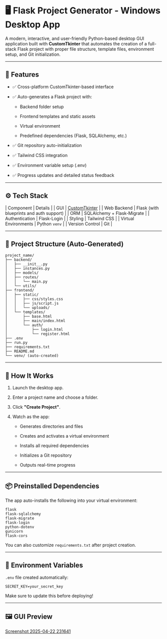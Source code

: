 🖥️ Flask Project Generator - Windows Desktop App
=================================================

A modern, interactive, and user-friendly Python-based desktop GUI application built with **CustomTkinter** that automates the creation of a full-stack Flask project with proper file structure, template files, environment setup, and Git initialization.

* * * * *

📌 Features
-----------

-   ✅ Cross-platform CustomTkinter-based interface

-   ✅ Auto-generates a Flask project with:

    -   Backend folder setup

    -   Frontend templates and static assets

    -   Virtual environment

    -   Predefined dependencies (Flask, SQLAlchemy, etc.)

-   ✅ Git repository auto-initialization

-   ✅ Tailwind CSS integration

-   ✅ Environment variable setup (.env)

-   ✅ Progress updates and detailed status feedback

* * * * *

⚙️ Tech Stack
-------------

| Component | Details |
| GUI | [CustomTkinter](https://github.com/TomSchimansky/CustomTkinter) |
| Web Backend | Flask (with blueprints and auth support) |
| ORM | SQLAlchemy + Flask-Migrate |
| Authentication | Flask-Login |
| Styling | Tailwind CSS |
| Virtual Environments | Python `venv` |
| Version Control | Git |

* * * * *

🧱 Project Structure (Auto-Generated)
-------------------------------------

```
project_name/
├── backend/
│   ├── __init__.py
│   ├── instances.py
│   ├── models/
│   ├── routes/
│   │   └── main.py
│   └── utils/
├── frontend/
│   ├── static/
│   │   ├── css/styles.css
│   │   ├── js/script.js
│   │   └── uploads/
│   └── templates/
│       ├── base.html
│       ├── main/index.html
│       └── auth/
│           ├── login.html
│           └── register.html
├── .env
├── run.py
├── requirements.txt
├── README.md
└── venv/ (auto-created)
```

* * * * *

🚀 How It Works
---------------

1.  Launch the desktop app.

2.  Enter a project name and choose a folder.

3.  Click **"Create Project"**.

4.  Watch as the app:

    -   Generates directories and files

    -   Creates and activates a virtual environment

    -   Installs all required dependencies

    -   Initializes a Git repository

    -   Outputs real-time progress

* * * * *

📦 Preinstalled Dependencies
----------------------------

The app auto-installs the following into your virtual environment:

```
flask
flask-sqlalchemy
flask-migrate
flask-login
python-dotenv
gunicorn
flask-cors
```

You can also customize `requirements.txt` after project creation.

* * * * *

🔐 Environment Variables
------------------------

`.env` file created automatically:

```
SECRET_KEY=your_secret_key
```

Make sure to update this before deploying!

* * * * *

🖼️ GUI Preview
---------------

[Screenshot 2025-04-22 231641](https://github.com/user-attachments/assets/b28a1eab-f7f0-4001-b8bd-f9aea5fdc9e6)

